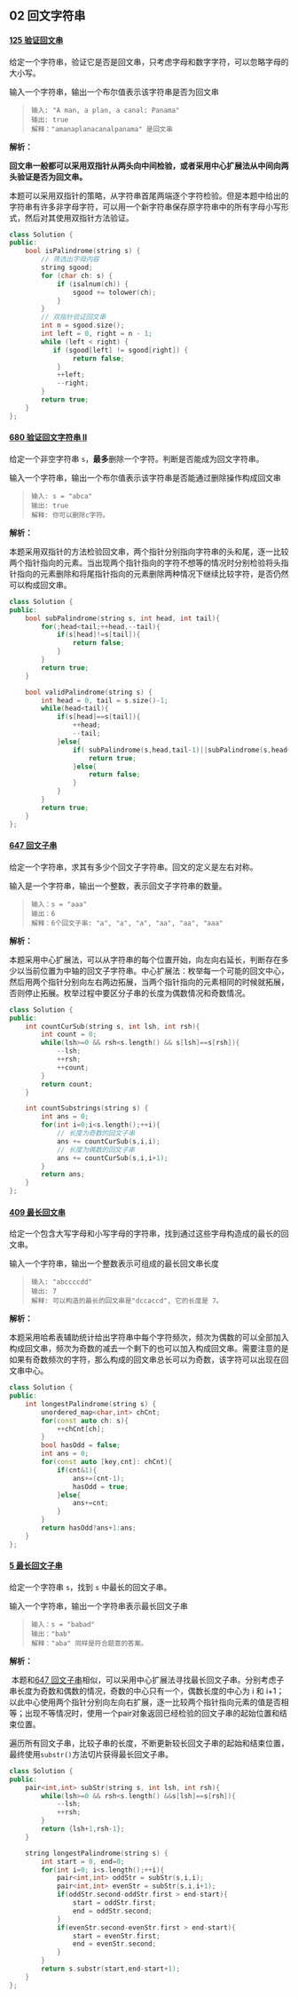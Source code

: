 ## 02 回文字符串

#### [125 验证回文串](https://leetcode-cn.com/problems/valid-palindrome/)

给定一个字符串，验证它是否是回文串，只考虑字母和数字字符，可以忽略字母的大小写。

输入一个字符串，输出一个布尔值表示该字符串是否为回文串

> ```
> 输入: "A man, a plan, a canal: Panama"
> 输出: true
> 解释："amanaplanacanalpanama" 是回文串
> ```

**解析：**

​	**回文串一般都可以采用双指针从两头向中间检验，或者采用中心扩展法从中间向两头验证是否为回文串。**

​	本题可以采用双指针的策略，从字符串首尾两端逐个字符检验。但是本题中给出的字符串有许多非字母字符，可以用一个新字符串保存原字符串中的所有字母小写形式，然后对其使用双指针方法验证。

```cpp
class Solution {
public:
    bool isPalindrome(string s) {
        // 筛选出字母内容
        string sgood;
        for (char ch: s) {
            if (isalnum(ch)) {
                sgood += tolower(ch);
            }
        }
        // 双指针验证回文串
        int n = sgood.size();
        int left = 0, right = n - 1;
        while (left < right) {
           if (sgood[left] != sgood[right]) {
                return false;
            }
            ++left;
            --right;
        }
        return true;
    }
};
```

#### [680 验证回文字符串 Ⅱ](https://leetcode-cn.com/problems/valid-palindrome-ii/)

给定一个非空字符串 `s`，**最多**删除一个字符。判断是否能成为回文字符串。

输入一个字符串，输出一个布尔值表示该字符串是否能通过删除操作构成回文串

> ```
> 输入: s = "abca"
> 输出: true
> 解释: 你可以删除c字符。
> ```

**解析：**

​	本题采用双指针的方法检验回文串，两个指针分别指向字符串的头和尾，逐一比较两个指针指向的元素。当出现两个指针指向的字符不想等的情况时分别检验将头指针指向的元素删除和将尾指针指向的元素删除两种情况下继续比较字符，是否仍然可以构成回文串。

```cpp
class Solution {
public:
    bool subPalindrome(string s, int head, int tail){
        for(;head<tail;++head,--tail){
            if(s[head]!=s[tail]){
                return false;
            }
        }
        return true;
    }

    bool validPalindrome(string s) {
        int head = 0, tail = s.size()-1;
        while(head<tail){
            if(s[head]==s[tail]){
                ++head;
                --tail;
            }else{
                if( subPalindrome(s,head,tail-1)||subPalindrome(s,head+1,tail)){
                    return true;
                }else{
                    return false;
                }
            }
        }
        return true;
    }
};
```

#### [647 回文子串](https://leetcode-cn.com/problems/palindromic-substrings/)

给定一个字符串，求其有多少个回文子字符串。回文的定义是左右对称。

输入是一个字符串，输出一个整数，表示回文子字符串的数量。

> ```
> 输入：s = "aaa"
> 输出：6
> 解释：6个回文子串: "a", "a", "a", "aa", "aa", "aaa"
> ```

**解析：**

​	本题采用中心扩展法，可以从字符串的每个位置开始，向左向右延长，判断存在多少以当前位置为中轴的回文子字符串。中心扩展法：枚举每一个可能的回文中心，然后用两个指针分别向左右两边拓展，当两个指针指向的元素相同的时候就拓展，否则停止拓展。枚举过程中要区分子串的长度为偶数情况和奇数情况。

```cpp
class Solution {
public:
    int countCurSub(string s, int lsh, int rsh){
        int count = 0;
        while(lsh>=0 && rsh<s.length() && s[lsh]==s[rsh]){
            --lsh;
            ++rsh;
            ++count;
        }
        return count;
    }

    int countSubstrings(string s) {
        int ans = 0;
        for(int i=0;i<s.length();++i){
            // 长度为奇数的回文子串
            ans += countCurSub(s,i,i);
            // 长度为偶数的回文子串
            ans += countCurSub(s,i,i+1);
        }
        return ans;
    }
};
```

#### [409 最长回文串](https://leetcode-cn.com/problems/longest-palindrome/)

给定一个包含大写字母和小写字母的字符串，找到通过这些字母构造成的最长的回文串。

输入一个字符串，输出一个整数表示可组成的最长回文串长度

> ```
> 输入: "abccccdd"
> 输出: 7
> 解释: 可以构造的最长的回文串是"dccaccd", 它的长度是 7。
> ```

**解析：**

​	本题采用哈希表辅助统计给出字符串中每个字符频次，频次为偶数的可以全部加入构成回文串，频次为奇数的减去一个剩下的也可以加入构成回文串。需要注意的是如果有奇数频次的字符，那么构成的回文串总长可以为奇数，该字符可以出现在回文串中心。

```cpp
class Solution {
public:
    int longestPalindrome(string s) {
        unordered_map<char,int> chCnt;
        for(const auto ch: s){
            ++chCnt[ch];
        }
        bool hasOdd = false;
        int ans = 0;
        for(const auto [key,cnt]: chCnt){
            if(cnt&1){
                ans+=(cnt-1);
                hasOdd = true;
            }else{
                ans+=cnt;
            }
        }
        return hasOdd?ans+1:ans;
    }
};
```

#### [5 最长回文子串](https://leetcode-cn.com/problems/longest-palindromic-substring/)

给定一个字符串 `s`，找到 `s` 中最长的回文子串。

输入一个字符串，输出一个字符串表示最长回文子串

> ```
> 输入：s = "babad"
> 输出："bab"
> 解释："aba" 同样是符合题意的答案。
> ```

**解析：**

​	本题和[647 回文子串](https://leetcode-cn.com/problems/palindromic-substrings/)相似，可以采用中心扩展法寻找最长回文子串。分别考虑子串长度为奇数和偶数的情况，奇数的中心只有一个，偶数长度的中心为 i 和 i+1；以此中心使用两个指针分别向左向右扩展，逐一比较两个指针指向元素的值是否相等；出现不等情况时，使用一个pair对象返回已经检验的回文子串的起始位置和结束位置。

​	遍历所有回文子串，比较子串的长度，不断更新较长回文子串的起始和结束位置，最终使用`substr()`方法切片获得最长回文子串。

```cpp
class Solution {
public:
    pair<int,int> subStr(string s, int lsh, int rsh){
        while(lsh>=0 && rsh<s.length() &&s[lsh]==s[rsh]){
            --lsh;
            ++rsh;
        }
        return {lsh+1,rsh-1};
    }

    string longestPalindrome(string s) {
        int start = 0, end=0;
        for(int i=0; i<s.length();++i){
            pair<int,int> oddStr = subStr(s,i,i);
            pair<int,int> evenStr = subStr(s,i,i+1);
            if(oddStr.second-oddStr.first > end-start){
                start = oddStr.first;
                end = oddStr.second;
            }
            if(evenStr.second-evenStr.first > end-start){
                start = evenStr.first;
                end = evenStr.second;
            }
        }
        return s.substr(start,end-start+1);
    }
};
```

